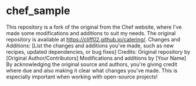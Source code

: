 # chef_sample

This repository is a fork of the original  from the Chef website, where I've made some modifications and additions to suit my needs. The original repository is available at https://cliff02.github.io/catering/.
Changes and Additions:
[List the changes and additions you've made, such as new recipes, updated dependencies, or bug fixes]
Credits:
Original repository by [Original Author/Contributors]
Modifications and additions by [Your Name]
By acknowledging the original source and authors, you're giving credit where due and also making it clear what changes you've made. This is especially important when working with open-source projects!
